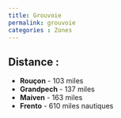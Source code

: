 ```yaml
---
title: Grouvoie
permalink: grouvoie
categories : Zones
---
```


## Distance :
- **Rouçon** - 103 miles
- **Grandpech** - 137 miles
- **Maiven** - 163 miles
- **Frento** - 610 miles nautiques
